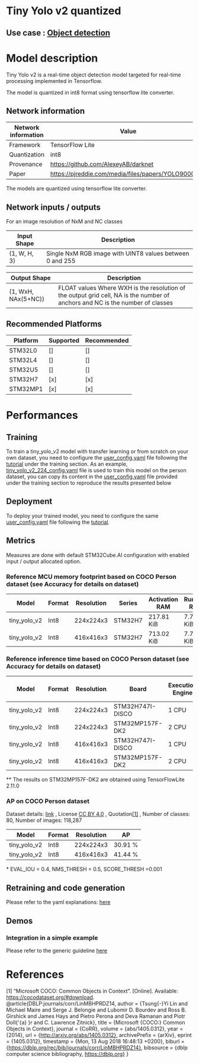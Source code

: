 # Tiny Yolo v2 quantized

## **Use case** : [Object detection](../../../object_detection/README.md)

# Model description


Tiny Yolo v2 is a real-time object detection model targeted for real-time processing implemented in Tensorflow.

The model is quantized in int8 format using tensorflow lite converter.

## Network information


| Network information     |  Value          |
|-------------------------|-----------------|
|  Framework              | TensorFlow Lite |
|  Quantization           | int8            |
|  Provenance             | https://github.com/AlexeyAB/darknet
|  Paper                  | https://pjreddie.com/media/files/papers/YOLO9000.pdf |

The models are quantized using tensorflow lite converter.


## Network inputs / outputs


For an image resolution of NxM and NC classes

| Input Shape | Description |
| ----- | ----------- |
| (1, W, H, 3) | Single NxM RGB image with UINT8 values between 0 and 255 |

| Output Shape | Description |
| ----- | ----------- |
| (1, WxH, NAx(5+NC)) | FLOAT values Where WXH is the resolution of the output grid cell, NA is the number of anchors and NC is the number of classes|


## Recommended Platforms


| Platform | Supported | Recommended |
|----------|-----------|-------------|
| STM32L0  | []        | []          |
| STM32L4  | []        | []          |
| STM32U5  | []        | []          |
| STM32H7  | [x]       | [x]         |
| STM32MP1 | [x]       | [x]          |


# Performances
## Training


To train a tiny_yolo_v2 model with transfer learning or from scratch on your own dataset, you need to configure the 
[user_config.yaml](../../src/user_config.yaml) file following the [tutorial](../../README.md) under the training section.
As an example, [tiny_yolo_v2_224_config.yaml](./ST_pretrainedmodel_public_dataset/coco_2017_person/tiny_yolo_v2_224/tiny_yolo_v2_224_config.yaml) file is used to train this model on the person dataset, you can copy its content in the [user_config.yaml](../../src/user_config.yaml) file provided under the training section to reproduce the results presented below

## Deployment


To deploy your trained model, you need to configure the same [user_config.yaml](../../src/user_config.yaml) file following the [tutorial](../../deployment/README.md).


## Metrics


Measures are done with default STM32Cube.AI configuration with enabled input / output allocated option.


### Reference MCU memory footprint based on COCO Person dataset (see Accuracy for details on dataset)


| Model             | Format | Resolution | Series  | Activation RAM | Runtime RAM | Weights Flash | Code Flash | Total RAM   | Total Flash | STM32Cube.AI version  |
|-------------------|--------|------------|---------|----------------|-------------|---------------|------------|-------------|-------------|-----------------------|
| tiny_yolo_v2 | Int8   | 224x224x3    | STM32H7 | 217.81 KiB     | 7.72 KiB      | 10775.98 KiB    | 62.38 KiB       | 225.53 KiB   | 10838.36 KiB  | 8.1.0                 |
| tiny_yolo_v2 | Int8   | 416x416x3    | STM32H7 | 713.02 KiB     | 7.71 KiB      | 10775.98 KiB    | 62.45 KiB       | 720.73 KiB   | 10838.43 KiB  | 8.1.0                 |


### Reference inference time based on COCO Person dataset (see Accuracy for details on dataset)


| Model             | Format | Resolution | Board            | Execution Engine | Frequency   | Inference time (ms) | STM32Cube.AI version  |
|-------------------|--------|------------|------------------|------------------|-------------|---------------------|-----------------------|
| tiny_yolo_v2     | Int8   | 224x224x3    | STM32H747I-DISCO | 1 CPU            | 400 MHz     | 4181 ms            | 8.1.0                 |
| tiny_yolo_v2     | Int8   | 224x224x3    | STM32MP157F-DK2  | 2 CPU            | 800 MHz     | 402 ms **          | X-LINUX-AI v5.0.0                 |
| tiny_yolo_v2     | Int8   | 416x416x3    | STM32H747I-DISCO | 1 CPU            | 400 MHz     | 22440 ms            | 8.1.0                 |
| tiny_yolo_v2     | Int8   | 416x416x3    | STM32MP157F-DK2  | 2 CPU            | 800 MHz     | 1320 ms **          | X-LINUX-AI v5.0.0                 |

** The results on STM32MP157F-DK2 are obtained using TensorFlowLite 2.11.0

### AP on COCO Person dataset


Dataset details: [link](https://cocodataset.org/#download) , License [CC BY 4.0](https://creativecommons.org/licenses/by/4.0/legalcode) , Quotation[[1]](#1) , Number of classes: 80, Number of images: 118,287

| Model | Format | Resolution |       AP       |
|-------|--------|------------|----------------|
| tiny_yolo_v2 | Int8 | 224x224x3   | 30.91 % |
| tiny_yolo_v2 | Int8 | 416x416x3   | 41.44 % |

\* EVAL_IOU = 0.4, NMS_THRESH = 0.5, SCORE_THRESH =0.001
## Retraining and code generation


Please refer to the yaml explanations: [here](../../src/README.md)


## Demos
### Integration in a simple example


Please refer to the generic guideline [here](../../deployment/README.md)



# References


<a id="1">[1]</a>
“Microsoft COCO: Common Objects in Context”. [Online]. Available: https://cocodataset.org/#download.
@article{DBLP:journals/corr/LinMBHPRDZ14,
  author    = {Tsung{-}Yi Lin and
               Michael Maire and
               Serge J. Belongie and
               Lubomir D. Bourdev and
               Ross B. Girshick and
               James Hays and
               Pietro Perona and
               Deva Ramanan and
               Piotr Doll{'{a} }r and
               C. Lawrence Zitnick},
  title     = {Microsoft {COCO:} Common Objects in Context},
  journal   = {CoRR},
  volume    = {abs/1405.0312},
  year      = {2014},
  url       = {http://arxiv.org/abs/1405.0312},
  archivePrefix = {arXiv},
  eprint    = {1405.0312},
  timestamp = {Mon, 13 Aug 2018 16:48:13 +0200},
  biburl    = {https://dblp.org/rec/bib/journals/corr/LinMBHPRDZ14},
  bibsource = {dblp computer science bibliography, https://dblp.org}
}
